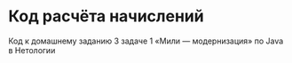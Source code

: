 # Код расчёта начислений

Код к домашнему заданию 3 задаче 1 «Мили — модернизация» по Java в Нетологии
